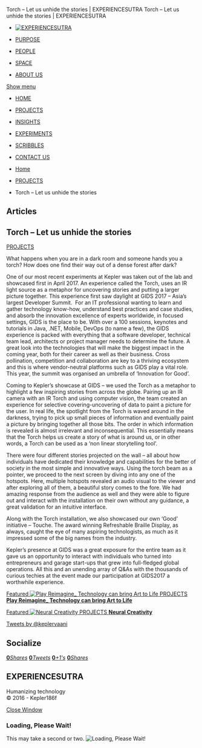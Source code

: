 Torch – Let us unhide the stories | EXPERIENCESUTRA                         Torch – Let us unhide the stories | EXPERIENCESUTRA                                   

*   [![EXPERIENCESUTRA](/wp-content/themes/tresor-theme/images/logo.png)](http://experiencesutra.com/)

*   [PURPOSE](http://experiencesutra.com/purpose/)
*   [PEOPLE](http://experiencesutra.com/people/)
*   [SPACE](http://experiencesutra.com/gallery/space/)
*   [ABOUT US](http://experiencesutra.com/about-us/)

 [Show menu](#dat-menu)

*   [HOME](http://experiencesutra.com/)
*   [PROJECTS](http://experiencesutra.com/category/projects/)
*   [INSIGHTS](http://experiencesutra.com/category/insights/)
*   [EXPERIMENTS](http://experiencesutra.com/category/experiments/)
*   [SCRIBBLES](http://experiencesutra.com/category/scribbles/)
*   [CONTACT US](http://experiencesutra.com/contact-us/)

*   [Home](http://experiencesutra.com)
*   [PROJECTS](http://experiencesutra.com/category/projects/)
*   Torch – Let us unhide the stories

Articles
--------

Torch – Let us unhide the stories
---------------------------------

[PROJECTS](http://experiencesutra.com/category/projects/)

What happens when you are in a dark room and someone hands you a torch? How does one find their way out of a dense forest after dark?

One of our most recent experiments at Kepler was taken out of the lab and showcased first in April 2017. An experience called the Torch, uses an IR light source as a metaphor for uncovering stories and putting a larger picture together. This experience first saw daylight at GIDS 2017 – Asia’s largest Developer Summit.  For an IT professional wanting to learn and gather technology know-how, understand best practices and case studies, and absorb the innovation excellence of experts worldwide, in focused settings, GIDS is the place to be. With over a 100 sessions, keynotes and tutorials in Java, .NET, Mobile, DevOps (to name a few), the GIDS experience is packed with everything that a software developer, technical team lead, architects or project manager needs to determine the future. A great look into the technologies that will make the biggest impact in the coming year, both for their career as well as their business. Cross pollination, competition and collaboration are key to a thriving ecosystem and this is where vendor-neutral platforms such as GIDS play a vital role. This year, the summit was organised an umbrella of ‘Innovation for Good’.

Coming to Kepler’s showcase at GIDS – we used the Torch as a metaphor to highlight a few inspiring stories from across the globe. Pairing up an IR camera with an IR Torch and using computer vision, the team created an experience for selective covering-uncovering of data to paint a picture for the user. In real life, the spotlight from the Torch is waved around in the darkness, trying to pick up small pieces of information and eventually paint a picture by bringing together all those bits. The order in which information is revealed is almost irrelevant and inconsequential. This essentially means that the Torch helps us create a story of what is around us, or in other words, a Torch can be used as a ‘non linear storytelling tool’.

There were four different stories projected on the wall – all about how individuals have dedicated their knowledge and capabilities for the better of society in the most simple and innovative ways. Using the torch beam as a pointer, we proceed to the next screen by diving into any one of the hotspots. Here, multiple hotspots revealed an audio visual to the viewer and after exploring all of them, a beautiful story comes to the fore. We had amazing response from the audience as well and they were able to figure out and interact with the installation on their own without any guidance, a great validation for an intuitive interface.

Along with the Torch installation, we also showcased our own ‘Good’ initiative – Touche. The award winning Refreshable Braille Display, as always, caught the eye of many aspiring technologists, as much as it impressed some of the big names from the industry.

Kepler’s presence at GIDS was a great exposure for the entire team as it gave us an opportunity to interact with individuals who turned into entrepreneurs and garage start-ups that grew into full-fledged global operations. All this and an unending array of Q&As with the thousands of curious techies at the event made our participation at GIDS2017 a worthwhile experience.

[Featured ![Play Reimagine_ Technology can bring Art to Life](http://experiencesutra.com/wp-content/uploads/2018/05/1_xB_z9sAFVwMt2pf3hmYuNw-397x310_c.png)   PROJECTS **Play Reimagine\_ Technology can bring Art to Life**](http://experiencesutra.com/projects/play-reimagine_/) 

[Featured ![Neural Creativity](http://experiencesutra.com/wp-content/uploads/2016/11/21-397x310_c.jpg)   PROJECTS **Neural Creativity**](http://experiencesutra.com/projects/neural-creativity/) 

[Tweets by @keplervaani](https://twitter.com/twitterdev)

Socialize
---------

[**0**_Shares_](http://www.facebook.com/sharer/sharer.php?u=http://experiencesutra.com) [**0**_Tweets_](#) [**0**_+1's_](https://plus.google.com/share?url=http://experiencesutra.com) [**0**_Shares_](http://www.linkedin.com/shareArticle?mini=true&url=http://experiencesutra.com&title=EXPERIENCESUTRA+-+Humanizing+Technology)

EXPERIENCESUTRA
---------------

Humanizing technology  
© 2016 - Kepler186f

[Close Window](#)

### Loading, Please Wait!

This may take a second or two. ![Loading, Please Wait!](http://experiencesutra.com/wp-content/themes/tresor-theme/images/loading.gif "Loading, Please Wait!")
